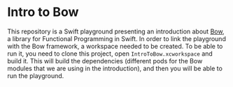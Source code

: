 # Intro to Bow

This repository is a Swift playground presenting an introduction about [Bow](https://github.com/bow-swift/bow), a library for Functional Programming in Swift. In order to link the playground with the Bow framework, a workspace needed to be created. To be able to run it, you need to clone this project, open `IntroToBow.xcworkspace` and build it. This will build the dependencies (different pods for the Bow modules that we are using in the introduction), and then you will be able to run the playground.
